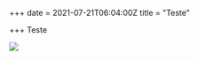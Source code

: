 +++
date = 2021-07-21T06:04:00Z
title = "Teste"

+++
Teste

![](/uploads/photo_2021-07-21_15-40-26.jpg)